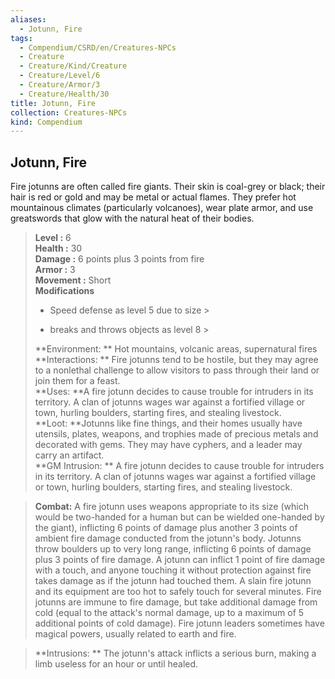 ```yaml
---
aliases:
  - Jotunn, Fire
tags:
  - Compendium/CSRD/en/Creatures-NPCs
  - Creature
  - Creature/Kind/Creature
  - Creature/Level/6
  - Creature/Armor/3
  - Creature/Health/30
title: Jotunn, Fire
collection: Creatures-NPCs
kind: Compendium
---
```

## Jotunn, Fire  
Fire jotunns are often called fire giants. Their skin is coal-grey or black; their hair is red or gold and may be metal or actual flames. They prefer hot mountainous climates (particularly volcanoes), wear plate armor, and use greatswords that glow with the natural heat of their bodies.  

  
> **Level :** 6  
> **Health :** 30  
> **Damage :** 6 points plus 3 points from fire  
> **Armor :** 3  
> **Movement :** Short  
> **Modifications**  
>- Speed defense as level 5 due to size >
>  
>- breaks and throws objects as level 8 >
>  
> **Environment: ** Hot mountains, volcanic areas, supernatural fires  
> **Interactions: ** Fire jotunns tend to be hostile, but they may agree to a nonlethal challenge to allow visitors to pass through their land or join them for a feast.  
> **Uses: **A fire jotunn decides to cause trouble for intruders in its territory. A clan of jotunns wages war against a fortified village or town, hurling boulders, starting fires, and stealing livestock.  
> **Loot: **Jotunns like fine things, and their homes usually have utensils, plates, weapons, and trophies made of precious metals and decorated with gems. They may have cyphers, and a leader may carry an artifact.  
> **GM Intrusion: ** A fire jotunn decides to cause trouble for intruders in its territory. A clan of jotunns wages war against a fortified village or town, hurling boulders, starting fires, and stealing livestock.  

> **Combat:** 
> A fire jotunn uses weapons appropriate to its size (which would be two-handed for a human but can be wielded one-handed by the giant), inflicting 6 points of damage plus another 3 points of ambient fire damage conducted from the jotunn's body. Jotunns throw boulders up to very long range, inflicting 6 points of damage plus 3 points of fire damage. 
A jotunn can inflict 1 point of fire damage with a touch, and anyone touching it without protection against fire takes damage as if the jotunn had touched them. A slain fire jotunn and its equipment are too hot to safely touch for several minutes. 
Fire jotunns are immune to fire damage, but take additional damage from cold (equal to the attack's normal damage, up to a maximum of 5 additional points of cold damage). 
Fire jotunn leaders sometimes have magical powers, usually related to earth and fire.  
  

> **Intrusions: ** 
> The jotunn's attack inflicts a serious burn, making a limb useless for an hour or until healed.  
